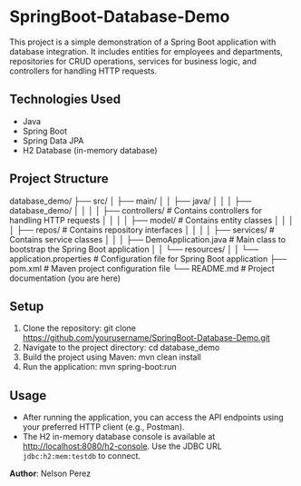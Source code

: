 # SpringBoot-Database-Demo 

This project is a simple demonstration of a Spring Boot application with database integration. It includes entities for employees and departments, repositories for CRUD operations, services for business logic, and controllers for handling HTTP requests.

## Technologies Used

- Java
- Spring Boot
- Spring Data JPA
- H2 Database (in-memory database)

## Project Structure
database_demo/
├── src/
│   ├── main/
│   │   ├── java/
│   │   │   ├── database_demo/
│   │   │   │   ├── controllers/        # Contains controllers for handling HTTP requests
│   │   │   │   ├── model/              # Contains entity classes
│   │   │   │   ├── repos/              # Contains repository interfaces
│   │   │   │   ├── services/           # Contains service classes
│   │   │   ├── DemoApplication.java    # Main class to bootstrap the Spring Boot application
│   │   └── resources/
│   │       └── application.properties  # Configuration file for Spring Boot application
├── pom.xml                             # Maven project configuration file
└── README.md                           # Project documentation (you are here)


## Setup
1. Clone the repository:
  git clone https://github.com/yourusername/SpringBoot-Database-Demo.git
2. Navigate to the project directory:
  cd database_demo
3. Build the project using Maven:
  mvn clean install
4. Run the application:
  mvn spring-boot:run

## Usage

- After running the application, you can access the API endpoints using your preferred HTTP client (e.g., Postman).
- The H2 in-memory database console is available at [http://localhost:8080/h2-console](http://localhost:8080/h2-console). Use the JDBC URL `jdbc:h2:mem:testdb` to connect.

**Author**: Nelson Perez
